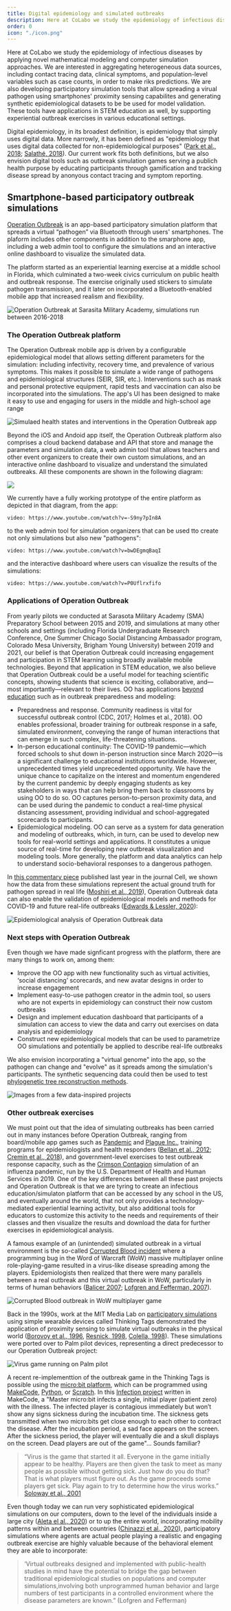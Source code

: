 ```yaml
---
title: Digital epidemiology and simulated outbreaks
description: Here at CoLabo we study the epidemiology of infectious diseases by applying novel mathematical modeling and computer simulation approaches. We are interested in aggregating heterogeneous data sources, including contact tracing data, clinical symptoms, and population-level variables such as case counts, in order to make riks predictions. We are also developing participatory simulation tools that allow spreading a virual pathogen using smartphones' proximity sensing capabilites and generating synthetic epidemiological datasets to be be used for model validation. These tools have applications in STEM education as well, by supporting experiential outbreak exercises in various educational settings.
order: 0
icon: "./icon.png"
---
```


Here at CoLabo we study the epidemiology of infectious diseases by applying novel mathematical modeling and computer simulation approaches. We are interested in aggregating heterogeneous data sources, including contact tracing data, clinical symptoms, and population-level variables such as case counts, in order to make riks predictions. We are also developing participatory simulation tools that allow spreading a virual pathogen using smartphones' proximity sensing capabilites and generating synthetic epidemiological datasets to be be used for model validation. These tools have applications in STEM education as well, by supporting experiential outbreak exercises in various educational settings.

<!--more-->

Digital epidemiology, in its broadest definition, is epidemiology that simply uses digital data. More narrowly, it has been defined as "epidemiology that uses digital data collected for non-epidemiological purposes" ([Park et al., 2018](https://www.ncbi.nlm.nih.gov/pmc/articles/PMC6230537/); [Salathé, 2018](https://www.ncbi.nlm.nih.gov/pmc/articles/PMC5754279/)). Our current work fits both definitions, but we also envision digital tools such as outbreak simulation games serving a publich health purpose by educating participants through gamification and tracking disease spread by anonyous contact tracing and symptom reporting.

## Smartphone-based participatory outbreak simulations

[Operation Outbreak](https://operationoutbreak.org/) is an app-based participatory simulation platform that spreads a virtual “pathogen” via Bluetooth through users' smartphones. The plaform includes other components in addition to the smarphone app, including a web admin tool to configure the simulations and an interactive online dashboard to visualize the simulated data.

The platform started as an experiential learning exercise at a middle school in Florida, which culminated a two-week civics curriculum on public health and outbreak response. The exercise originally used stickers to simulate pathogen transmission, and it later on incorporated a Bluetooth-enabled mobile app that increased realism and flexibility.

![Operation Outbreak at Sarasita Military Academy, simulations run between 2016-2018](./oo-sma-cover.jpeg)

### The Operation Outbreak platform

The Operation Outbreak mobile app is driven by a configurable epidemiological model that allows setting different parameters for the simulation: including infectivity, recovery time, and prevalence of various symptoms. This makes it possible to simulate a wide range of pathogens and epidemiological structures (SEIR, SIR, etc.). Interventions such as mask and personal protective equipment, rapid tests and vaccination can also be incorporated into the simulations. The app's UI has been designed to make it easy to use and engaging for users in the middle and high-school age range

![Simulaed health states and interventions in the Operation Outbreak app](./oo-app-diagram.jpeg)

Beyond the iOS and Andoid app itself, the Operation Outbreak platform also comprises a cloud backend database and API that store and manage the parameters and simulation data, a web admin tool that allows teachers and other event organizers to create their own custom simulations, and an interactive online dashboard to visualize and understand the simulated outbreaks. All these components are shown in the following diagram:

![](./oo-platform.jpeg)

We currently have a fully working prototype of the entire platform as depicted in that diagram, from the app:

`video: https://www.youtube.com/watch?v=-S9ny7pIn8A`

to the web admin tool for simulation organizers that can be used tto create not only simulations but also new "pathogens":

`video: https://www.youtube.com/watch?v=bwDEgmqBaqI`

and the interactive dashboard where users can visualize the results of the simulations:

`video: https://www.youtube.com/watch?v=P0Uflrxfifo`

### Applications of Operation Outbreak

From yearly pilots we conducted at Sarasota Military Academy (SMA) Preparatory School between 2015 and 2019, and simulations at many other schools and settings (including Florida Undergraduate Research Conference, One Summer Chicago Social Distancing Ambassador program, Colorado Mesa University, Brigham Young University) between 2019 and 2021, our belief is that Operation Outbreak could increasing engagement and participation in STEM learning using broadly available mobile technologies. Beyond that application in STEM education, we also believe that Operation Outbreak could be a useful model for teaching scientific concepts, showing students that science is exciting, collaborative, and––most importantly––relevant to their lives. OO has applications [beyond education](https://www.wired.com/story/opinion-disease-simulation/) such as in outbreak preparedness and modeling:

- Preparedness and response. Community readiness is vital for successful outbreak control (CDC, 2017; Holmes et al., 2018). OO enables professional, broader training for outbreak response in a safe, simulated environment, conveying the range of human interactions that can emerge in such complex, life-threatening situations.
- In-person educational continuity: The COVID-19 pandemic––which forced schools to shut down in-person instruction since March 2020––is a significant challenge to educational institutions worldwide. However, unprecedented times yield unprecedented opportunity. We have the unique chance to capitalize on the interest and momentum engendered by the current pandemic by deeply engaging students as key stakeholders in ways that can help bring them back to classrooms by using OO to do so. OO captures person-to-person proximity data, and can be used during the pandemic to conduct a real-time physical distancing assessment, providing individual and school-aggregated scorecards to participants.
- Epidemiological modeling. OO can serve as a system for data generation and modeling of outbreaks, which, in turn, can be used to develop new tools for real-world settings and applications. It constitutes a unique source of real-time for developing new outbreak visualization and modeling tools. More generally, the platform and data analytics can help to understand socio-behavioral responses to a dangerous pathogen.

In [this commentary piece](<https://www.cell.com/cell/fulltext/S0092-8674(20)31084-9>) published last year in the journal Cell, we shown how the data from these simulations represent the actual ground truth for pathogen spread in real life ([Moshiri et al., 2019](https://academic.oup.com/bioinformatics/article/35/11/1852/5161084)), Operation Outbreak data can also enable the validation of epidemiological models and methods for COVID-19 and future real-life outbreaks ([Edwards & Lessler, 2020](https://academic.oup.com/aje/article/190/1/17/5874603)):

![Epidemiological analysis of Operation Outbreak data](./epi-analysis.jpeg)

### Next steps with Operation Outbreak

Even though we have made signficant progress with the platform, there are many things to work on, among them:

- Improve the OO app with new functionality such as virtual activities, ‘social distancing’ scorecards, and new avatar designs in order to increase engagement
- Implement easy-to-use pathogen creator in the admin tool, so users who are not experts in epidemiology can construct their now custom outbreaks
- Design and implement education dashboard that participants of a simulation can access to view the data and carry out exercises on data analysis and epidemiology
- Construct new epidemiological models that can be used to parametrize OO simulations and potentially be applied to describe real-life outbreaks

We also envision incorporating a "virtual genome" into the app, so the pathogen can change and "evolve" as it spreads among the simulation's participants. The synthetic sequencing data could then be used to test [phylogenetic tree reconstruction methods](https://beast.community/).

![Images from a few data-inspired projects](./oo-virtual-evo.jpeg)

### Other outbreak exercises

We must point out that the idea of simulating outbreaks has been carried out in many instances before Operation Outbreak, ranging from board/mobile app games such as [Pandemic](<https://en.wikipedia.org/wiki/Pandemic_(board_game)>) and [Plague Inc.](https://en.wikipedia.org/wiki/Plague_Inc.), training programs for epidemiologists and health responders ([Bellan et al., 2012](https://journals.plos.org/plosbiology/article?id=10.1371/journal.pbio.1001295); [Cremin et al., 2018](https://www.sciencedirect.com/science/article/pii/S1755436517300920)), and government-level exercises to test outbreak response capacity, such as the [Crimson Contagion](https://en.wikipedia.org/wiki/Crimson_Contagion) simulation of an influenza pandemic, run by the U.S. Department of Health and Human Services in 2019. One of the key differences between all these past projects and Operation Outbreak is that we are tyring to create an infectious education/simulaton platform that can be accessed by any school in the US, and eventually around the world, that not only provides a technology-mediated experiential learning activity, but also additional tools for educators to customize this activity to the needs and requirements of their classes and then visualize the results and download the data for further exercises in epidemiological analysis.

A famous example of an (unintended) simulated outbreak in a virtual environment is the so-called [Corrupted Blood incident](https://en.wikipedia.org/wiki/Corrupted_Blood_incident) where a programming bug in the Word of Warcraft (WoW) massive multiplayer online role-playing-game resulted in a virus-like disease spreading among the players. Epidemiologists then realized that there were many parallels between a real outbreak and this virtual outbreak in WoW, particularly in terms of human behaviors ([Balicer 2007](https://journals.lww.com/epidem/fulltext/2007/03000/modeling_infectious_diseases_dissemination_through.15.aspx); [Lofgren and Fefferman, 2007](<https://www.thelancet.com/journals/laninf/article/PIIS1473-3099(07)70212-8/fulltext>)).

![Corrupted Blood outbreak in WoW multiplayer game](./corrupted-blood.jpeg)

Back in the 1990s, work at the MIT Media Lab on [participatory simulations](https://web.archive.org/web/20220707133503/http://alumni.media.mit.edu/~vanessa/part-sims/) using simple wearable devices called Thinking Tags demonstrated the application of proximity sensing to simulate virtual outbreaks in the physical world ([Borovoy et al., 1996](https://web.archive.org/web/20100718171854id_/http://alumni.media.mit.edu/~dmerrill/badge/borovoy.pdf), [Resnick, 1998](https://web.media.mit.edu/~mres/papers/lifelongk/lifelongk.pdf), [Colella, 1998](https://dspace.mit.edu/bitstream/handle/1721.1/61099/39926882-MIT.pdf)). These simulations were ported over to Palm pilot devices, representing a direct predecessor to our Operation Outbreak project:

![Virus game running on  Palm pilot](./virus-palm.jpeg)

A recent re-implementtion of the outbreak game in the Thinking Tags is possible using the [micro:bit platform](https://microbit.org/), which can be programmed using [MakeCode](https://makecode.microbit.org/), [Python](https://python.microbit.org/v/3), or [Scratch](https://scratch.mit.edu/microbit). In this [Infection project](https://makecode.microbit.org/v0/projects/infection) written in MakeCode, a "Master micro:bit infects a single, initial player (patient zero) with the illness. The infected player is contagious immediately but won’t show any signs sickness during the incubation time. The sickness gets transmitted when two micro:bits get close enough to each other to contract the disease. After the incubation period, a sad face appears on the screen. After the sickness period, the player will eventually die and a skull displays on the screen. Dead players are out of the game"... Sounds familiar?

> “Virus is the game that started it all. Everyone in the game initially appear to be healthy. Players are then given the task to meet as many people as possible without getting sick. Just how do you do that? That is what players must figure out. As the game proceeds some players get sick. Play again to try to determine how the virus works.” [Soloway et al., 2001](https://www.researchgate.net/publication/220426399_Handheld_Devices_are_Ready-At-Hand)

Even though today we can run very sophisticated epidemiological simulations on our computers, down to the level of the individuals inside a large city ([Aleta el al., 2020](https://www.nature.com/articles/s41562-020-0931-9)) or to up the entire world, incorporating mobility patterns within and between countries ([Chinazzi et al., 2020](https://science.sciencemag.org/content/368/6489/395)), participatory simulations where agents are actual people playing a realistic and engaging outbreak exercise are highly valuable because of the behavioral element they are able to incorporate:

> ‘Virtual outbreaks designed and implemented with public-health studies in mind have the potential to bridge the gap between traditional epidemiological studies on populations and computer simulations,involving both unprogrammed human behavior and large numbers of test participants in a controlled environment where the disease parameters are known.” (Lofgren and Fefferman)
